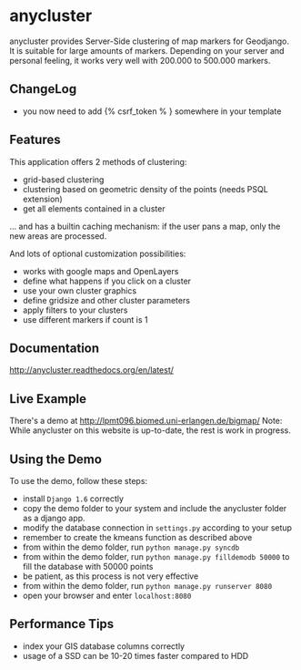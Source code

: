 anycluster
==========

anycluster provides Server-Side clustering of map markers for Geodjango. It is suitable for large amounts of markers. 
Depending on your server and personal feeling, it works very well with 200.000 to 500.000 markers.

ChangeLog
---------
- you now need to add {% csrf_token % } somewhere in your template


Features
--------

This application offers 2 methods of clustering:
- grid-based clustering
- clustering based on geometric density of the points (needs PSQL extension)
- get all elements contained in a cluster

... and has a builtin caching mechanism: if the user pans a map, only the new areas are processed.

And lots of optional customization possibilities:
- works with google maps and OpenLayers
- define what happens if you click on a cluster
- use your own cluster graphics
- define gridsize and other cluster parameters
- apply filters to your clusters
- use different markers if count is 1


Documentation
-------------

http://anycluster.readthedocs.org/en/latest/


Live Example
------------

There's a demo at http://lpmt096.biomed.uni-erlangen.de/bigmap/
Note: While anycluster on this website is up-to-date, the rest is work in progress.


Using the Demo
--------------

To use the demo, follow these steps: 

- install ``Django 1.6`` correctly
- copy the demo folder to your system and include the anycluster folder as a django app.
- modify the database connection in ``settings.py`` according to your setup
- remember to create the kmeans function as described above
- from within the demo folder, run ``python manage.py syncdb``
- from within the demo folder, run ``python manage.py filldemodb 50000`` to fill the database with 50000 points
- be patient, as this process is not very effective
- from within the demo folder, run ``python manage.py runserver 8080``
- open your browser and enter ``localhost:8080``


Performance Tips
----------------

- index your GIS database columns correctly
- usage of a SSD can be 10-20 times faster compared to HDD
